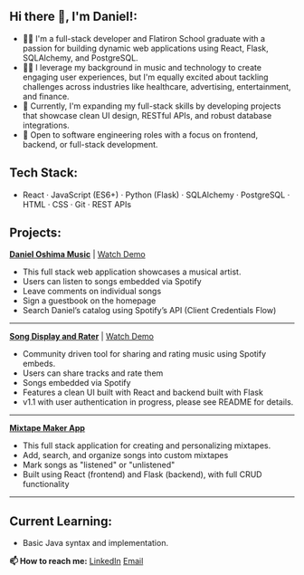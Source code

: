## Hi there 👋, I'm Daniel!:


- 👨‍🎓 I'm a full-stack developer and Flatiron School graduate with a passion for building dynamic web applications using React, Flask, SQLAlchemy, and PostgreSQL.
- 👨‍💻 I leverage my background in music and technology to create engaging user experiences, but I'm equally excited about tackling challenges across industries like healthcare, advertising, entertainment, and finance.
- 🔭 Currently, I'm expanding my full-stack skills by developing projects that showcase clean UI design, RESTful APIs, and robust database integrations.
- 💼 Open to software engineering roles with a focus on frontend, backend, or full-stack development.

## Tech Stack:
- React · JavaScript (ES6+) · Python (Flask) · SQLAlchemy · PostgreSQL · HTML · CSS · Git · REST APIs

## Projects: 

**[Daniel Oshima Music](https://github.com/doshima2024/Daniel-Oshima-Website-Capstone)** | [Watch Demo](https://www.loom.com/share/3e742aed1d634e20b2aacc3b91a367c4?sid=5600191c-9671-4f2e-bf6f-a168d411cbde)
- This full stack web application showcases a musical artist.
- Users can listen to songs embedded via Spotify
- Leave comments on individual songs
- Sign a guestbook on the homepage
- Search Daniel’s catalog using Spotify’s API (Client Credentials Flow)

---
  
**[Song Display and Rater](https://github.com/doshima2024/songdisplay)** | [Watch Demo](https://www.loom.com/share/d838cd201da9476288ae2263415edb1b)
- Community driven tool for sharing and rating music using Spotify embeds.
- Users can share tracks and rate them
- Songs embedded via Spotify
- Features a clean UI built with React and backend built with Flask
- v1.1 with user authentication in progress, please see README for details.

---

**[Mixtape Maker App](https://github.com/Bijorgo/mixtape-maker)**
- This full stack application for creating and personalizing mixtapes.
- Add, search, and organize songs into custom mixtapes
- Mark songs as "listened" or "unlistened"
- Built using React (frontend) and Flask (backend), with full CRUD functionality

---

## Current Learning:

- Basic Java syntax and implementation.

**📫 How to reach me:**
      [LinkedIn](https://www.linkedin.com/in/daniel-oshima/)
      [Email](mailto:doshima2013@gmail.com)


      

